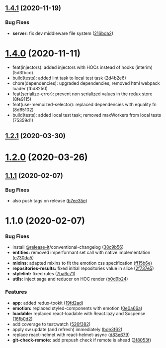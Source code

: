 ## [1.4.1](https://github.com/freshfx/react-boilerplate/compare/v1.4.0...v1.4.1) (2020-11-19)


### Bug Fixes

* **server:** fix dev middleware file system ([216bda2](https://github.com/freshfx/react-boilerplate/commit/216bda21aa4a2bb1b8055dd06b36ba209a87decf))

# [1.4.0](https://github.com/freshfx/react-boilerplate/compare/v1.3.0...v1.4.0) (2020-11-11)

* feat(injectors): added injectors with HOCs instead of hooks (interim) (5d3fbcd)
* build(tests): added lint task to local test task (2d4b2e6)
* chore(dependencies): upgraded dependencies; removed html webpack loader (fbd8250)
* feat(serialize-error): prevent non serialized values in the redux store (8fe9115)
* feat(use-memoized-selector): replaced dependencies with equality fn (8d65102)
* build(tests): added local test task; removed maxWorkers from local tests (75359d1)

<a name="1.2.1"></a>
## [1.2.1](https://github.com/freshfx/react-boilerplate/compare/v1.2.0...v1.2.1) (2020-03-30)

<a name="1.2.0"></a>
# [1.2.0](https://github.com/freshfx/react-boilerplate/compare/v1.1.1...v1.2.0) (2020-03-26)

<a name="1.1.1"></a>
## [1.1.1](https://github.com/freshfx/react-boilerplate/compare/v1.1.0...v1.1.1) (2020-02-07)


### Bug Fixes

* also push tags on release ([b7ee35e](https://github.com/freshfx/react-boilerplate/commit/b7ee35e))

<a name="1.1.0"></a>
# 1.1.0 (2020-02-07)


### Bug Fixes

* install [@release-it](https://github.com/release-it)/conventional-changelog ([38c9b56](https://github.com/freshfx/react-boilerplate/commit/38c9b56))
* **entities:** removed imperformant set call with native implementation ([e730da5](https://github.com/freshfx/react-boilerplate/commit/e730da5))
* **mixins:** adapted mixins to fit the emotion css specification ([ff15b6e](https://github.com/freshfx/react-boilerplate/commit/ff15b6e))
* **repositories-results:** fixed initial repositories value in slice ([2f737e5](https://github.com/freshfx/react-boilerplate/commit/2f737e5))
* **stylelint:** fixed rules ([7ba6c71](https://github.com/freshfx/react-boilerplate/commit/7ba6c71))
* **utils:** inject saga and reducer on HOC render ([b0d9b24](https://github.com/freshfx/react-boilerplate/commit/b0d9b24))


### Features

* **app:** added redux-tookit ([19fd2ad](https://github.com/freshfx/react-boilerplate/commit/19fd2ad))
* **emotion:** replaced styled-components with emotion ([0e0a66a](https://github.com/freshfx/react-boilerplate/commit/0e0a66a))
* **loadable:** replaced react-loadable with React.lazy and Suspense ([16fb0d2](https://github.com/freshfx/react-boilerplate/commit/16fb0d2))
* add coverage to test:watch ([526f382](https://github.com/freshfx/react-boilerplate/commit/526f382))
* apply sw update (and refresh) immediately ([bde3f62](https://github.com/freshfx/react-boilerplate/commit/bde3f62))
* replace react-helmet with react-helmet-async ([d83e679](https://github.com/freshfx/react-boilerplate/commit/d83e679))
* **git-check-remote:** add prepush check if remote is ahead ([3f8053f](https://github.com/freshfx/react-boilerplate/commit/3f8053f))

